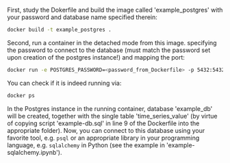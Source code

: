 First, study the Dokerfile and build the image called 'example_postgres' with your password and database name specified therein:
```bash
docker build -t example_postgres .
```
Second, run a container in the detached mode from this image. specifying the password to connect to the database (must match the password set upon creation of the postgres instance!) and mapping the port:
```bash
docker run -e POSTGRES_PASSWORD=<password_from_Dockerfile> -p 5432:5432 -d example_postgres
```
You can check if it is indeed running via:
```bash
docker ps
```
In the Postgres instance in the running container, database 'example_db' will be created, together with the single table 'time_series_value' (by virtue of copying script 'example-db.sql' in line 9 of the Dockerfile into the appropriate folder). Now, you can connect to this database using your favorite tool, e.g. `psql` or an appropriate library in your programming language, e.g. `sqlalchemy` in Python (see the example in 'example-sqlalchemy.ipynb').

